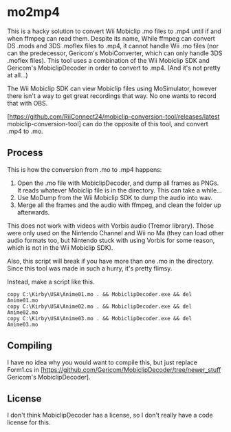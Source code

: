 # mo2mp4
This is a hacky solution to convert Wii Mobiclip .mo files to .mp4 until if and when ffmpeg can read them. Despite its name, While ffmpeg can convert DS .mods and 3DS .moflex files to .mp4, it cannot handle Wii .mo files (nor can the predecessor, Gericom's MobiConverter, which can only handle 3DS .moflex files). This tool uses a combination of the Wii Mobiclip SDK and Gericom's MobiclipDecoder in order to convert to .mp4. (And it's not pretty at all...)

The Wii Mobiclip SDK can view Mobiclip files using MoSimulator, however there isn't a way to get great recordings that way. No one wants to record that with OBS.

[https://github.com/RiiConnect24/mobiclip-conversion-tool/releases/latest mobiclip-conversion-tool] can do the opposite of this tool, and convert .mp4 to .mo.

## Process

This is how the conversion from .mo to .mp4 happens:

1. Open the .mo file with MobiclipDecoder, and dump all frames as PNGs. It reads whatever Mobiclip file is in the directory. This can take a while...
1. Use MoDump from the Wii Mobiclip SDK to dump the audio into wav.
1. Merge all the frames and the audio with ffmpeg, and clean the folder up afterwards.

This does not work with videos with Vorbis audio (Tremor library). Those were only used on the Nintendo Channel and Wii no Ma (they can load other audio formats too, but Nintendo stuck with using Vorbis for some reason, which is not in the Wii Mobiclip SDK).

Also, this script will break if you have more than one .mo in the directory. Since this tool was made in such a hurry, it's pretty flimsy.

Instead, make a script like this.

```
copy C:\Kirby\USA\Anime01.mo . && MobiclipDecoder.exe && del Anime01.mo
copy C:\Kirby\USA\Anime02.mo . && MobiclipDecoder.exe && del Anime02.mo
copy C:\Kirby\USA\Anime03.mo . && MobiclipDecoder.exe && del Anime03.mo
```

## Compiling

I have no idea why you would want to compile this, but just replace Form1.cs in [https://github.com/Gericom/MobiclipDecoder/tree/newer_stuff Gericom's MobiclipDecoder].

## License

I don't think MobiclipDecoder has a license, so I don't really have a code license for this.